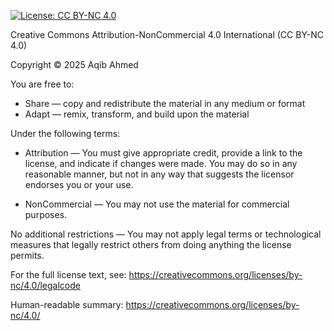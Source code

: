 [![License: CC BY-NC 4.0](https://img.shields.io/badge/License-CC_BY--NC_4.0-lightgrey.svg)](https://creativecommons.org/licenses/by-nc/4.0/)

Creative Commons Attribution-NonCommercial 4.0 International (CC BY-NC 4.0)

Copyright © 2025 Aqib Ahmed

You are free to:

- Share — copy and redistribute the material in any medium or format
- Adapt — remix, transform, and build upon the material

Under the following terms:

- Attribution — You must give appropriate credit, provide a link to the license, and indicate if changes were made. You may do so in any reasonable manner, but not in any way that suggests the licensor endorses you or your use.

- NonCommercial — You may not use the material for commercial purposes.

No additional restrictions — You may not apply legal terms or technological measures that legally restrict others from doing anything the license permits.

For the full license text, see: https://creativecommons.org/licenses/by-nc/4.0/legalcode

Human-readable summary: https://creativecommons.org/licenses/by-nc/4.0/



